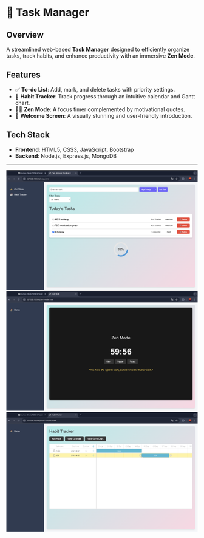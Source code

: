# 📝 Task Manager

## Overview
A streamlined web-based **Task Manager** designed to efficiently organize tasks, track habits, and enhance productivity with an immersive **Zen Mode**.

## Features
- ✅ **To-do List**: Add, mark, and delete tasks with priority settings.
- 📅 **Habit Tracker**: Track progress through an intuitive calendar and Gantt chart.
- 🧘‍♂️ **Zen Mode**: A focus timer complemented by motivational quotes.
- 🎨 **Welcome Screen**: A visually stunning and user-friendly introduction.

## Tech Stack
- **Frontend**: HTML5, CSS3, JavaScript, Bootstrap
- **Backend**: Node.js, Express.js, MongoDB

---

![](images/To-Do-list.png)
![](images/Zen-mode.png)
![](images/Gantt-chart.png)
